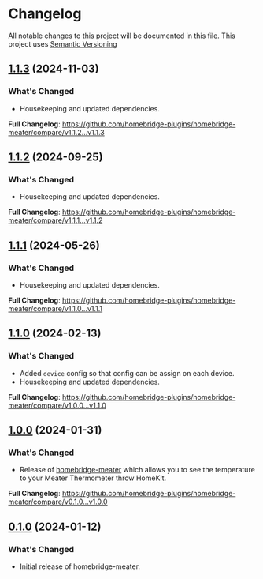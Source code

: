 # Changelog

All notable changes to this project will be documented in this file. This project uses [Semantic Versioning](https://semver.org/)

## [1.1.3](https://github.com/homebridge-plugins/homebridge-meater/releases/tag/v1.1.3) (2024-11-03)

### What's Changed
- Housekeeping and updated dependencies.

**Full Changelog**: https://github.com/homebridge-plugins/homebridge-meater/compare/v1.1.2...v1.1.3

## [1.1.2](https://github.com/homebridge-plugins/homebridge-meater/releases/tag/v1.1.2) (2024-09-25)

### What's Changed
- Housekeeping and updated dependencies.

**Full Changelog**: https://github.com/homebridge-plugins/homebridge-meater/compare/v1.1.1...v1.1.2

## [1.1.1](https://github.com/homebridge-plugins/homebridge-meater/releases/tag/v1.1.1) (2024-05-26)

### What's Changed
- Housekeeping and updated dependencies.

**Full Changelog**: https://github.com/homebridge-plugins/homebridge-meater/compare/v1.1.0...v1.1.1

## [1.1.0](https://github.com/homebridge-plugins/homebridge-meater/releases/tag/v1.1.0) (2024-02-13)

### What's Changed
- Added `device` config so that config can be assign on each device.
- Housekeeping and updated dependencies.

**Full Changelog**: https://github.com/homebridge-plugins/homebridge-meater/compare/v1.0.0...v1.1.0

## [1.0.0](https://github.com/homebridge-plugins/homebridge-meater/releases/tag/v1.0.0) (2024-01-31)

### What's Changed
- Release of [homebridge-meater](https://github.com/homebridge-plugins/homebridge-meater) which allows you to see the temperature to your Meater Thermometer throw HomeKit.

**Full Changelog**: https://github.com/homebridge-plugins/homebridge-meater/compare/v0.1.0...v1.0.0

## [0.1.0](https://github.com/homebridge-plugins/homebridge-meater/releases/tag/v0.1.0) (2024-01-12)

### What's Changed
- Initial release of homebridge-meater.
